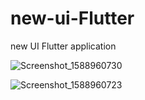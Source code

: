 
# new-ui-Flutter
new UI Flutter application 

![Screenshot_1588960730](https://user-images.githubusercontent.com/51218670/81435587-fb553a80-911c-11ea-99ed-82bd2cfb5315.png)


![Screenshot_1588960723](https://user-images.githubusercontent.com/51218670/81435480-d365d700-911c-11ea-8943-af53925f5e35.png)

